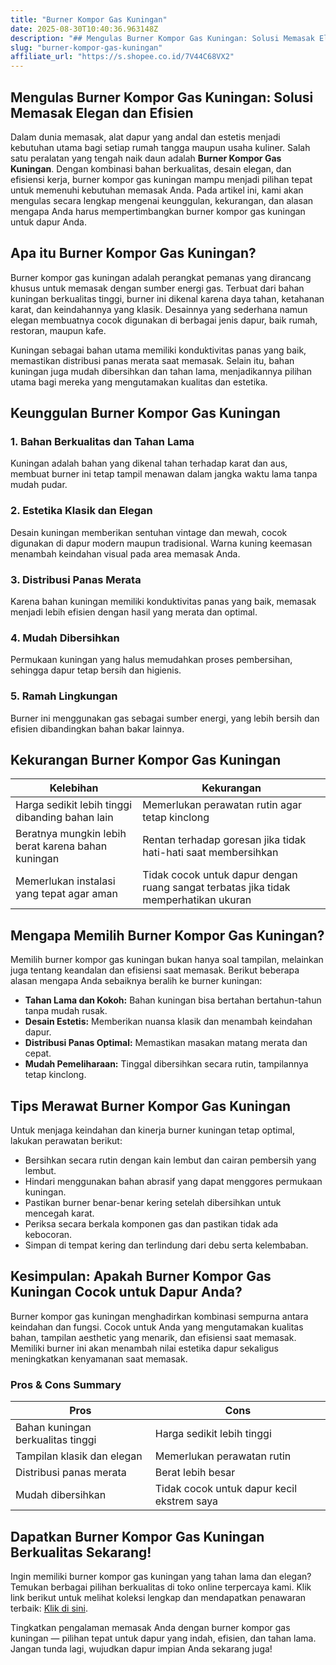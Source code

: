 ```yaml
---
title: "Burner Kompor Gas Kuningan"
date: 2025-08-30T10:40:36.963148Z
description: "## Mengulas Burner Kompor Gas Kuningan: Solusi Memasak Elegan dan Efisien..."
slug: "burner-kompor-gas-kuningan"
affiliate_url: "https://s.shopee.co.id/7V44C68VX2"
---
```

## Mengulas Burner Kompor Gas Kuningan: Solusi Memasak Elegan dan Efisien

Dalam dunia memasak, alat dapur yang andal dan estetis menjadi kebutuhan utama bagi setiap rumah tangga maupun usaha kuliner. Salah satu peralatan yang tengah naik daun adalah **Burner Kompor Gas Kuningan**. Dengan kombinasi bahan berkualitas, desain elegan, dan efisiensi kerja, burner kompor gas kuningan mampu menjadi pilihan tepat untuk memenuhi kebutuhan memasak Anda. Pada artikel ini, kami akan mengulas secara lengkap mengenai keunggulan, kekurangan, dan alasan mengapa Anda harus mempertimbangkan burner kompor gas kuningan untuk dapur Anda.

## Apa itu Burner Kompor Gas Kuningan?

Burner kompor gas kuningan adalah perangkat pemanas yang dirancang khusus untuk memasak dengan sumber energi gas. Terbuat dari bahan kuningan berkualitas tinggi, burner ini dikenal karena daya tahan, ketahanan karat, dan keindahannya yang klasik. Desainnya yang sederhana namun elegan membuatnya cocok digunakan di berbagai jenis dapur, baik rumah, restoran, maupun kafe.

Kuningan sebagai bahan utama memiliki konduktivitas panas yang baik, memastikan distribusi panas merata saat memasak. Selain itu, bahan kuningan juga mudah dibersihkan dan tahan lama, menjadikannya pilihan utama bagi mereka yang mengutamakan kualitas dan estetika.

## Keunggulan Burner Kompor Gas Kuningan

### 1. Bahan Berkualitas dan Tahan Lama
Kuningan adalah bahan yang dikenal tahan terhadap karat dan aus, membuat burner ini tetap tampil menawan dalam jangka waktu lama tanpa mudah pudar.

### 2. Estetika Klasik dan Elegan
Desain kuningan memberikan sentuhan vintage dan mewah, cocok digunakan di dapur modern maupun tradisional. Warna kuning keemasan menambah keindahan visual pada area memasak Anda.

### 3. Distribusi Panas Merata
Karena bahan kuningan memiliki konduktivitas panas yang baik, memasak menjadi lebih efisien dengan hasil yang merata dan optimal.

### 4. Mudah Dibersihkan
Permukaan kuningan yang halus memudahkan proses pembersihan, sehingga dapur tetap bersih dan higienis.

### 5. Ramah Lingkungan
Burner ini menggunakan gas sebagai sumber energi, yang lebih bersih dan efisien dibandingkan bahan bakar lainnya.

## Kekurangan Burner Kompor Gas Kuningan

| Kelebihan | Kekurangan |
|------------|-------------|
| Harga sedikit lebih tinggi dibanding bahan lain | Memerlukan perawatan rutin agar tetap kinclong |
| Beratnya mungkin lebih berat karena bahan kuningan | Rentan terhadap goresan jika tidak hati-hati saat membersihkan |
| Memerlukan instalasi yang tepat agar aman | Tidak cocok untuk dapur dengan ruang sangat terbatas jika tidak memperhatikan ukuran |

## Mengapa Memilih Burner Kompor Gas Kuningan?

Memilih burner kompor gas kuningan bukan hanya soal tampilan, melainkan juga tentang keandalan dan efisiensi saat memasak. Berikut beberapa alasan mengapa Anda sebaiknya beralih ke burner kuningan:

- **Tahan Lama dan Kokoh:** Bahan kuningan bisa bertahan bertahun-tahun tanpa mudah rusak.
- **Desain Estetis:** Memberikan nuansa klasik dan menambah keindahan dapur.
- **Distribusi Panas Optimal:** Memastikan masakan matang merata dan cepat.
- **Mudah Pemeliharaan:** Tinggal dibersihkan secara rutin, tampilannya tetap kinclong.

## Tips Merawat Burner Kompor Gas Kuningan

Untuk menjaga keindahan dan kinerja burner kuningan tetap optimal, lakukan perawatan berikut:

- Bersihkan secara rutin dengan kain lembut dan cairan pembersih yang lembut.
- Hindari menggunakan bahan abrasif yang dapat menggores permukaan kuningan.
- Pastikan burner benar-benar kering setelah dibersihkan untuk mencegah karat.
- Periksa secara berkala komponen gas dan pastikan tidak ada kebocoran.
- Simpan di tempat kering dan terlindung dari debu serta kelembaban.

## Kesimpulan: Apakah Burner Kompor Gas Kuningan Cocok untuk Dapur Anda?

Burner kompor gas kuningan menghadirkan kombinasi sempurna antara keindahan dan fungsi. Cocok untuk Anda yang mengutamakan kualitas bahan, tampilan aesthetic yang menarik, dan efisiensi saat memasak. Memiliki burner ini akan menambah nilai estetika dapur sekaligus meningkatkan kenyamanan saat memasak.

### Pros & Cons Summary

| **Pros** | **Cons** |
|------------|-------------|
| Bahan kuningan berkualitas tinggi | Harga sedikit lebih tinggi |
| Tampilan klasik dan elegan | Memerlukan perawatan rutin |
| Distribusi panas merata | Berat lebih besar |
| Mudah dibersihkan | Tidak cocok untuk dapur kecil ekstrem saya |

## Dapatkan Burner Kompor Gas Kuningan Berkualitas Sekarang!

Ingin memiliki burner kompor gas kuningan yang tahan lama dan elegan? Temukan berbagai pilihan berkualitas di toko online terpercaya kami. Klik link berikut untuk melihat koleksi lengkap dan mendapatkan penawaran terbaik: [Klik di sini](https://s.shopee.co.id/7V44C68VX2).

Tingkatkan pengalaman memasak Anda dengan burner kompor gas kuningan — pilihan tepat untuk dapur yang indah, efisien, dan tahan lama. Jangan tunda lagi, wujudkan dapur impian Anda sekarang juga!
